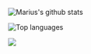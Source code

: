 ![Marius's github stats](https://github-readme-stats.vercel.app/api?username=mmargowski&count_private=true&show_icons=true)

![Top languages](https://github-readme-stats.vercel.app/api/top-langs/?username=mmargowski&hide=DIGITAL%20COMMAND%20LANGUAGE&layout=compact&show_icons=true)

<img src="https://komarev.com/ghpvc/?username=mmargowski&color=blue&style=flat-square" align="left" />
